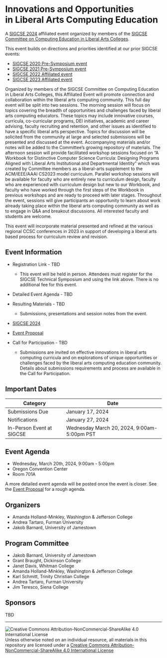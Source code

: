 # Innovations and Opportunities<br>in Liberal Arts Computing Education

A [SIGCSE 2024](https://sigcse2024.sigcse.org) affiliated event organized by members of the [SIGCSE Committee on Computing Education in Liberal Arts Colleges](https://computing-in-the-liberal-arts.github.io/computing-in-the-liberal-arts/).

This event builds on directions and priorities identified at our prior SIGCSE events:
- [SIGCSE 2020 Pre-Symposium event](https://computing-in-the-liberal-arts.github.io/SIGCSE2020-PreSymposium-Event/)
- [SIGCSE 2021 Pre-Symposium event](https://computing-in-the-liberal-arts.github.io/SIGCSE2021-PreSymposium-Event/)
- [SIGCSE 2022 Affiliated event](https://computing-in-the-liberal-arts.github.io/SIGCSE2022-Affiliated-Event/)
- [SIGCSE 2023 Affiliated event](https://computing-in-the-liberal-arts.github.io/SIGCSE2023-Affiliated-Event/)

Organized by members of the SIGCSE Committee on Computing Education in Liberal Arts Colleges, this Affiliated Event will promote connection and collaboration within the liberal arts computing community. This full day event will be split into two sessions. The morning session will focus on topics covering the breadth of opportunities and challenges faced by liberal arts computing educators. These topics may include innovative courses, curricula, co-curricular programs, DEI initiatives, academic and career advising, faculty recruiting and retention, and other issues as identified to have a specific liberal arts perspective. Topics for discussion will be solicited from the community at large and selected submissions will be presented and discussed at the event. Accompanying materials and/or notes will be added to the Committee’s growing repository of materials. The afternoon session will provide facilitated workshop sessions focused on “A Workbook for Distinctive Computer Science Curricula: Designing Programs Aligned with Liberal Arts Institutional and Departmental Identity” which was created by Committee members as a liberal-arts supplement to the ACM/IEEE/AAAI CS2023 model curriculum. Parallel workshop sessions will be available for faculty who are entirely new to curriculum design, faculty who are experienced with curriculum design but new to our Workbook, and faculty who have worked through the first steps of the Workbook in previous workshops and are ready to proceed with later stages. Throughout the event, sessions will give participants an opportunity to learn about work already taking place within the liberal arts computing community as well as to engage in Q&A and breakout discussions. All interested faculty and
students are welcome.

This event will incorporate material presented and refined at the various regional CCSC conferences in 2023 in support of developing a liberal arts based process for curriculum review and revision.

## Event Information

- Registration Link - TBD
  - This event will be held in person. Attendees must register for the SIGCSE Technical Symposium and using the link above. There is no additional fee for this event.

- Detailed Event Agenda - TBD
- Resulting Materials - TBD
  - Submissions, presentations and session notes from the event.

- [SIGCSE 2024](https://sigcse2024.sigcse.org)
- [Event Proposal](2024-event-proposal.pdf)
- Call for Participation - TBD
    - Submissions are invited on effective innovations in liberal arts computing curricula and on explorations of unique opportunities or challenges faced by the liberal arts computing education community. Details about submissions requirements and process are available in the Call for Participation.

## Important Dates

| Category                           | Date|
|------------------------------------|-----------------------|
| Submissions Due                    | January 17, 2024 |
| Notifications                      | January 27, 2024 |
| In-Person Event at SIGCSE          | Wednesday March 20, 2024, 9:00am-5:00pm PST |

## Event Agenda

- Wednesday, March 20th, 2024, 9:00am - 5:00pm
- Oregon Convention Center
- Room 701A

A more detailed event agenda will be posted once the event is closer. See the [Event Proposal](2024-event-proposal.pdf) for a rough agenda.

## Organizers

- Amanda Holland-Minkley, Washington & Jefferson College
- Andrea Tartaro, Furman University
- Jakob Barnard, University of Jamestown

## Program Committee

- Jakob Barnard, University of Jamestown
- Grant Braught, Dickinson College
- Janet Davis, Whitman College
- Amanda Holland-Minkley, Washington & Jefferson College
- Karl Schmitt, Trinity Christian College
- Andrea Tartaro, Furman University
- Jim Teresco, Siena College

## Sponsors

TBD

___
![Creative Commons Attribution-NonCommercial-ShareAlike 4.0 International License](https://i.creativecommons.org/l/by-nc-sa/4.0/88x31.png "Creative Commons Attribution-NonCommercial-ShareAlike 4.0 International License") Unless otherwise noted on an individual resource, all materials in this repository are licensed under a [Creative Commons Attribution-NonCommercial-ShareAlike 4.0 International License](http://creativecommons.org/licenses/by-nc-sa/4.0/)

